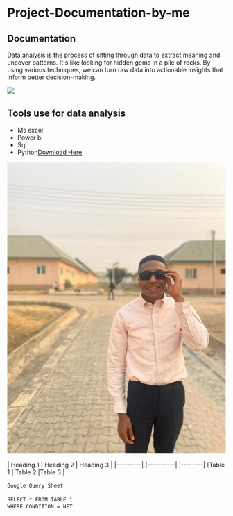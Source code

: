 # Project-Documentation-by-me

## Documentation
Data analysis is the process of sifting through data to extract meaning and uncover patterns.  It's like looking for hidden gems in a pile of rocks. By using various techniques, we can turn raw data into actionable insights that inform better decision-making.

![](pic3.jpg.jpeg)

## Tools use for data analysis
- Ms excel
- Power bi
- Sql
- Python[Download Here](https//microsoft.com)

![](IMG-20220201-WA0024.jpg)


| Heading 1 | Heading 2 | Heading 3 |
|---------| |----------| |--------|
[Table 1 | Table 2 |Table 3 |

~~~
Google Query Sheet

SELECT * FROM TABLE 1
WHERE CONDITION = NET


  
  

